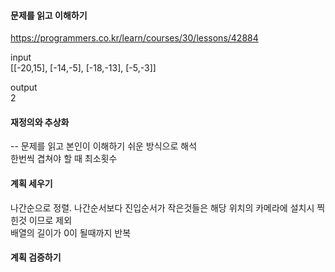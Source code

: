 #### 문제를 읽고 이해하기
https://programmers.co.kr/learn/courses/30/lessons/42884

input</br>
[[-20,15], [-14,-5], [-18,-13], [-5,-3]]

output</br>
2


#### 재정의와 추상화<br>
-- 문제를 읽고 본인이 이해하기 쉬운 방식으로 해석<br>
한번씩 겹쳐야 할 때 최소횟수

#### 계획 세우기<br>
나간순으로 정렬. 나간순서보다 진입순서가 작은것들은 해당 위치의 카메라에 설치시 찍힌것 이므로 제외<br>
배열의 길이가 0이 될때까지 반복<br>

#### 계획 검증하기

